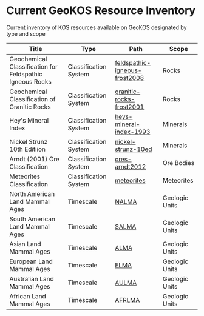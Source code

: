 # Current GeoKOS Resource Inventory

Current inventory of KOS resources available on GeoKOS designated by type and scope  

| Title | Type                                 | Path                                                                                              | Scope           |
| -- |--------------------------------------|---------------------------------------------------------------------------------------------------|-----------------|
| Geochemical Classification for Feldspathic Igneous Rocks | Classification System                | [feldspathic-igneous-frost2008](https://github.com/ben-norton/GeoKOS/tree/main//registry/classification-systems/feldspathic-igneous-frost2008) | Rocks           |
| Geochemical Classification of Granitic Rocks | Classification System                | [granitic-rocks-frost2001](https://github.com/ben-norton/GeoKOS/tree/main//registry/classification-systems/granitic-rocks-frost2001)                                        | Rocks           |
| Hey's Mineral Index | Classification System                | [heys-mineral-index-1993](https://github.com/ben-norton/GeoKOS/tree/main//registry/classification-systems/heys-mineral-index-1993)                                          | Minerals        |
| Nickel Strunz 10th Editiion | Classification System                | [nickel-strunz-10ed](https://github.com/ben-norton/GeoKOS/tree/main//registry/classification-systems/nickel-strunz-10ed)                                                     | Minerals        |
| Arndt (2001) Ore Classification| Classification System                | [ores-arndt2012](https://github.com/ben-norton/GeoKOS/tree/main//registry/classification-systems/ores-arndt2012)                                                            | Ore Bodies      |
| Meteorites Classification | Classification System                | [meteorites](https://github.com/ben-norton/GeoKOS/tree/main/registry/classification-systems/meteorites)                                                                     | Meteorites      |
| North American Land Mammal Ages | Timescale | [NALMA](https://github.com/ben-norton/GeoKOS/tree/main/registry/geologic-timescales/land-mammal-ages)              | Geologic Units  |
| South American Land Mammal Ages | Timescale | [SALMA](https://github.com/ben-norton/GeoKOS/tree/main/registry/geologic-timescales/land-mammal-ages)                | Geologic Units |
| Asian Land Mammal Ages | Timescale | [ALMA](https://github.com/ben-norton/GeoKOS/tree/main/registry/geologic-timescales/land-mammal-ages)             | Geologic Units  |
| European Land Mammal Ages | Timescale | [ELMA](https://github.com/ben-norton/GeoKOS/tree/main/registry/geologic-timescales/land-mammal-ages)            | Geologic Units  |
| Australian Land Mammal Ages | Timescale | [AULMA](https://github.com/ben-norton/GeoKOS/tree/main/registry/geologic-timescales/land-mammal-ages)          | Geologic Units  |
| African Land Mammal Ages | Timescale | [AFRLMA](https://github.com/ben-norton/GeoKOS/tree/main/registry/geologic-timescales/land-mammal-ages)         | Geologic Units  |
